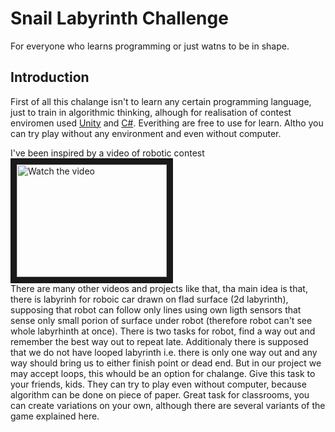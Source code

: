 # Snail Labyrinth Challenge

For everyone who learns programming or just watns to be in shape.

## Introduction
First of all this chalange isn't to learn any certain programming language, just to train in algorithmic thinking, alhough for realisation of contest enviromen used <a href="https://unity.com/">Unity</a> and <a href ="https://en.wikipedia.org/wiki/C_Sharp_(programming_language)">C#</a>. Everithing are free to use for learn. Altho you can try play without any environment and even without computer.

I've been inspired by a video of robotic contest  
<a href="http://www.youtube.com/watch?feature=player_embedded&v=Jjuc5SBl25w" target="_blank">
 <img src="http://img.youtube.com/vi/Jjuc5SBl25w/mqdefault.jpg" alt="Watch the video" width="240" height="180" border="10" />
</a><br/>
There are many other videos and projects like that, tha main idea is that, there is labyrinh for roboic car drawn on flad surface (2d labyrinth), supposing that robot can follow only lines using own ligth sensors that sense only small porion of surface under robot (therefore robot can't see whole labyrhinth at once). There is two tasks for robot, find a way out and remember the best way out to repeat late. Additionaly there is supposed that we do not have looped labyrinth i.e. there is only one way out and any way should bring us to either finish point or dead end. But in our project we may accept loops, this whould be an option for chalange.
Give this task to your friends, kids. They can try to play even without computer, because algorithm can be done on piece of paper. Great task for classrooms, you can create variations on your own, although there are several variants of the game explained here.
